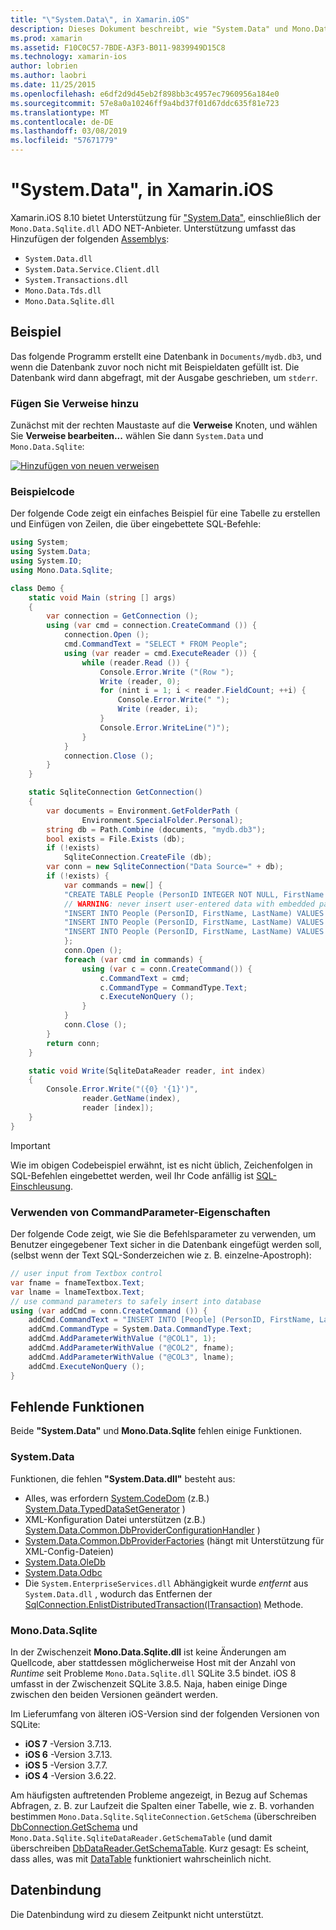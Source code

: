 ```yaml
---
title: "\"System.Data\", in Xamarin.iOS"
description: Dieses Dokument beschreibt, wie "System.Data" und Mono.Data.Sqlite.dll auf SQLite-Daten in einer Xamarin.iOS-Anwendung zugreifen.
ms.prod: xamarin
ms.assetid: F10C0C57-7BDE-A3F3-B011-9839949D15C8
ms.technology: xamarin-ios
author: lobrien
ms.author: laobri
ms.date: 11/25/2015
ms.openlocfilehash: e6df2d9d45eb2f898bb3c4957ec7960956a184e0
ms.sourcegitcommit: 57e8a0a10246ff9a4bd37f01d67ddc635f81e723
ms.translationtype: MT
ms.contentlocale: de-DE
ms.lasthandoff: 03/08/2019
ms.locfileid: "57671779"
---
```

# <a name="systemdata-in-xamarinios"></a>"System.Data", in Xamarin.iOS

Xamarin.iOS 8.10 bietet Unterstützung für ["System.Data"](xref:System.Data), einschließlich der `Mono.Data.Sqlite.dll` ADO NET-Anbieter. Unterstützung umfasst das Hinzufügen der folgenden [Assemblys](~/cross-platform/internals/available-assemblies.md):

-  `System.Data.dll`
-  `System.Data.Service.Client.dll`
-  `System.Transactions.dll`
-  `Mono.Data.Tds.dll`
-  `Mono.Data.Sqlite.dll`

<a name="Example" />

## <a name="example"></a>Beispiel

Das folgende Programm erstellt eine Datenbank in `Documents/mydb.db3`, und wenn die Datenbank zuvor noch nicht mit Beispieldaten gefüllt ist. Die Datenbank wird dann abgefragt, mit der Ausgabe geschrieben, um `stderr`.

### <a name="add-references"></a>Fügen Sie Verweise hinzu

Zunächst mit der rechten Maustaste auf die **Verweise** Knoten, und wählen Sie **Verweise bearbeiten...**  wählen Sie dann `System.Data` und `Mono.Data.Sqlite`:

[![](system.data-images/edit-references-sml.png "Hinzufügen von neuen verweisen")](system.data-images/edit-references.png#lightbox)

### <a name="sample-code"></a>Beispielcode

Der folgende Code zeigt ein einfaches Beispiel für eine Tabelle zu erstellen und Einfügen von Zeilen, die über eingebettete SQL-Befehle:

```csharp
using System;
using System.Data;
using System.IO;
using Mono.Data.Sqlite;

class Demo {
    static void Main (string [] args)
    {
        var connection = GetConnection ();
        using (var cmd = connection.CreateCommand ()) {
            connection.Open ();
            cmd.CommandText = "SELECT * FROM People";
            using (var reader = cmd.ExecuteReader ()) {
                while (reader.Read ()) {
                    Console.Error.Write ("(Row ");
                    Write (reader, 0);
                    for (nint i = 1; i < reader.FieldCount; ++i) {
                        Console.Error.Write(" ");
                        Write (reader, i);
                    }
                    Console.Error.WriteLine(")");
                }
            }
            connection.Close ();
        }
    }

    static SqliteConnection GetConnection()
    {
        var documents = Environment.GetFolderPath (
                Environment.SpecialFolder.Personal);
        string db = Path.Combine (documents, "mydb.db3");
        bool exists = File.Exists (db);
        if (!exists)
            SqliteConnection.CreateFile (db);
        var conn = new SqliteConnection("Data Source=" + db);
        if (!exists) {
            var commands = new[] {
            "CREATE TABLE People (PersonID INTEGER NOT NULL, FirstName ntext, LastName ntext)",
            // WARNING: never insert user-entered data with embedded parameter values
            "INSERT INTO People (PersonID, FirstName, LastName) VALUES (1, 'First', 'Last')",
            "INSERT INTO People (PersonID, FirstName, LastName) VALUES (2, 'Dewey', 'Cheatem')",
            "INSERT INTO People (PersonID, FirstName, LastName) VALUES (3, 'And', 'How')",
            };
            conn.Open ();
            foreach (var cmd in commands) {
                using (var c = conn.CreateCommand()) {
                    c.CommandText = cmd;
                    c.CommandType = CommandType.Text;
                    c.ExecuteNonQuery ();
                }
            }
            conn.Close ();
        }
        return conn;
    }

    static void Write(SqliteDataReader reader, int index)
    {
        Console.Error.Write("({0} '{1}')",
                reader.GetName(index),
                reader [index]);
    }
}
```

> [!IMPORTANT]
> Wie im obigen Codebeispiel erwähnt, ist es nicht üblich, Zeichenfolgen in SQL-Befehlen eingebettet werden, weil Ihr Code anfällig ist [SQL-Einschleusung](https://en.wikipedia.org/wiki/SQL_injection).


### <a name="using-command-parameters"></a>Verwenden von CommandParameter-Eigenschaften

Der folgende Code zeigt, wie Sie die Befehlsparameter zu verwenden, um Benutzer eingegebener Text sicher in die Datenbank eingefügt werden soll, (selbst wenn der Text SQL-Sonderzeichen wie z. B. einzelne-Apostroph):

```csharp
// user input from Textbox control
var fname = fnameTextbox.Text;
var lname = lnameTextbox.Text;
// use command parameters to safely insert into database
using (var addCmd = conn.CreateCommand ()) {
    addCmd.CommandText = "INSERT INTO [People] (PersonID, FirstName, LastName) VALUES (@COL1, @COL2, @COL3)";
    addCmd.CommandType = System.Data.CommandType.Text;
    addCmd.AddParameterWithValue ("@COL1", 1);
    addCmd.AddParameterWithValue ("@COL2", fname);
    addCmd.AddParameterWithValue ("@COL3", lname);
    addCmd.ExecuteNonQuery ();
}
```

<a name="Missing_Functionality" />

## <a name="missing-functionality"></a>Fehlende Funktionen

Beide **"System.Data"** und **Mono.Data.Sqlite** fehlen einige Funktionen.

<a name="System.Data" />

### <a name="systemdata"></a><legacyBold>System.Data</legacyBold>

Funktionen, die fehlen **"System.Data.dll"** besteht aus:

-  Alles, was erfordern [System.CodeDom](xref:System.CodeDom) (z.B.)  [System.Data.TypedDataSetGenerator](xref:System.Data.TypedDataSetGenerator) )
-  XML-Konfiguration Datei unterstützen (z.B.)  [System.Data.Common.DbProviderConfigurationHandler](xref:System.Data.Common.DbProviderConfigurationHandler) )
-   [System.Data.Common.DbProviderFactories](xref:System.Data.Common.DbProviderFactories) (hängt mit Unterstützung für XML-Config-Dateien)
-   [System.Data.OleDb](xref:System.Data.OleDb)
-   [System.Data.Odbc](xref:System.Data.Odbc)
-  Die `System.EnterpriseServices.dll` Abhängigkeit wurde *entfernt* aus `System.Data.dll` , wodurch das Entfernen der [SqlConnection.EnlistDistributedTransaction(ITransaction)](xref:System.Data.SqlClient.SqlConnection.EnlistDistributedTransaction*) Methode.


<a name="Mono.Data.Sqlite" />

### <a name="monodatasqlite"></a>Mono.Data.Sqlite

In der Zwischenzeit **Mono.Data.Sqlite.dll** ist keine Änderungen am Quellcode, aber stattdessen möglicherweise Host mit der Anzahl von *Runtime* seit Probleme `Mono.Data.Sqlite.dll` SQLite 3.5 bindet. iOS 8 umfasst in der Zwischenzeit SQLite 3.8.5. Naja, haben einige Dinge zwischen den beiden Versionen geändert werden.

Im Lieferumfang von älteren iOS-Version sind der folgenden Versionen von SQLite:

- **iOS 7** -Version 3.7.13.
- **iOS 6** -Version 3.7.13.
- **iOS 5** -Version 3.7.7.
- **iOS 4** -Version 3.6.22.

Am häufigsten auftretenden Probleme angezeigt, in Bezug auf Schemas Abfragen, z. B. zur Laufzeit die Spalten einer Tabelle, wie z. B. vorhanden bestimmen `Mono.Data.Sqlite.SqliteConnection.GetSchema` (überschreiben [DbConnection.GetSchema](xref:System.Data.Common.DbConnection.GetSchema) und `Mono.Data.Sqlite.SqliteDataReader.GetSchemaTable` (und damit überschreiben [DbDataReader.GetSchemaTable](xref:System.Data.Common.DbDataReader.GetSchemaTable). Kurz gesagt: Es scheint, dass alles, was mit [DataTable](xref:System.Data.DataTable) funktioniert wahrscheinlich nicht.

<a name="Data_Binding" />

## <a name="data-binding"></a>Datenbindung

Die Datenbindung wird zu diesem Zeitpunkt nicht unterstützt.

